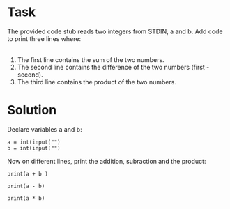 # Task
The provided code stub reads two integers from STDIN, a and b. Add code to print three lines where: <br>
<br>
1.   The first line contains the sum of the two numbers. <br>
2.   The second line contains the difference of the two numbers (first - second). <br>
3.   The third line contains the product of the two numbers. <br>

# Solution

Declare variables a and b:

```
a = int(input("")
b = int(input("")
```

Now on different lines, print the addition, subraction and the product:
```
print(a + b )

print(a - b)

print(a * b)
```
